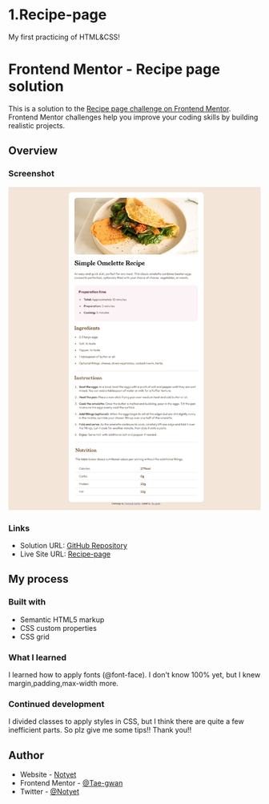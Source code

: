 
# 1.Recipe-page
My first practicing of HTML&amp;CSS!

# Frontend Mentor - Recipe page solution

This is a solution to the [Recipe page challenge on Frontend Mentor](https://www.frontendmentor.io/challenges/recipe-page-KiTsR8QQKm). Frontend Mentor challenges help you improve your coding skills by building realistic projects. 

## Overview

### Screenshot

![](screenshot.png)

### Links

- Solution URL: [GitHub Repository](https://github.com/Tae-gwan/1.Recipe-page.git)
- Live Site URL: [Recipe-page](https://Tae-gwan.github.io/1.Recipe-page)

## My process

### Built with

- Semantic HTML5 markup
- CSS custom properties
- CSS grid

### What I learned
I learned how to apply fonts (@font-face).
I don't know 100% yet, but I knew margin,padding,max-width more.

### Continued development

I divided classes to apply styles in CSS, but I think there are quite a few inefficient parts.
So plz give me some tips!! Thank you!!


## Author

- Website - [Notyet](https://www.your-site.com)
- Frontend Mentor - [@Tae-gwan](https://www.frontendmentor.io/profile/Tae-gwan)
- Twitter - [@Notyet](https://www.twitter.com/yourusername)


